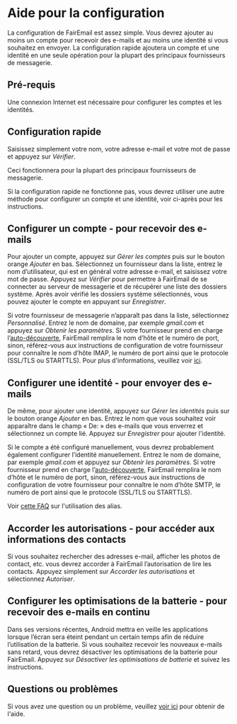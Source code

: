 # Aide pour la configuration

La configuration de FairEmail est assez simple. Vous devrez ajouter au moins un compte pour recevoir des e-mails et au moins une identité si vous souhaitez en envoyer. La configuration rapide ajoutera un compte et une identité en une seule opération pour la plupart des principaux fournisseurs de messagerie.

## Pré-requis

Une connexion Internet est nécessaire pour configurer les comptes et les identités.

## Configuration rapide

Saisissez simplement votre nom, votre adresse e-mail et votre mot de passe et appuyez sur *Vérifier*.

Ceci fonctionnera pour la plupart des principaux fournisseurs de messagerie.

Si la configuration rapide ne fonctionne pas, vous devrez utiliser une autre méthode pour configurer un compte et une identité, voir ci-après pour les instructions.

## Configurer un compte - pour recevoir des e-mails

Pour ajouter un compte, appuyez sur *Gérer les comptes* puis sur le bouton orange *Ajouter* en bas. Sélectionnez un fournisseur dans la liste, entrez le nom d’utilisateur, qui est en général votre adresse e-mail, et saisissez votre mot de passe. Appuyez sur *Vérifier* pour permettre à FairEmail de se connecter au serveur de messagerie et de récupérer une liste des dossiers système. Après avoir vérifié les dossiers système sélectionnés, vous pouvez ajouter le compte en appuyant sur *Enregistrer*.

Si votre fournisseur de messagerie n’apparaît pas dans la liste, sélectionnez *Personnalisé*. Entrez le nom de domaine, par exemple *gmail.com* et appuyez sur *Obtenir les paramètres*. Si votre fournisseur prend en charge l’[auto-découverte](https://tools.ietf.org/html/rfc6186), FairEmail remplira le nom d’hôte et le numéro de port, sinon, référez-vous aux instructions de configuration de votre fournisseur pour connaître le nom d’hôte IMAP, le numéro de port ainsi que le protocole (SSL/TLS ou STARTTLS). Pour plus d'informations, veuillez voir [ici](https://github.com/M66B/FairEmail/blob/master/FAQ.md#authorizing-accounts).

## Configurer une identité - pour envoyer des e-mails

De même, pour ajouter une identité, appuyez sur *Gérer les identités* puis sur le bouton orange *Ajouter* en bas. Entrez le nom que vous souhaitez voir apparaître dans le champ « De: » des e-mails que vous enverrez et sélectionnez un compte lié. Appuyez sur *Enregistrer* pour ajouter l'identité.

Si le compte a été configuré manuellement, vous devrez probablement également configurer l’identité manuellement. Entrez le nom de domaine, par exemple *gmail.com* et appuyez sur *Obtenir les paramètres*. Si votre fournisseur prend en charge l’[auto-découverte](https://tools.ietf.org/html/rfc6186), FairEmail remplira le nom d’hôte et le numéro de port, sinon, référez-vous aux instructions de configuration de votre fournisseur pour connaître le nom d’hôte SMTP, le numéro de port ainsi que le protocole (SSL/TLS ou STARTTLS).

Voir [cette FAQ](https://github.com/M66B/FairEmail/blob/master/FAQ.md#FAQ9) sur l'utilisation des alias.

## Accorder les autorisations - pour accéder aux informations des contacts

Si vous souhaitez rechercher des adresses e-mail, afficher les photos de contact, etc. vous devrez accorder à FairEmail l’autorisation de lire les contacts. Appuyez simplement sur *Accorder les autorisations* et sélectionnez *Autoriser*.

## Configurer les optimisations de la batterie - pour recevoir des e-mails en continu

Dans ses versions récentes, Android mettra en veille les applications lorsque l’écran sera éteint pendant un certain temps afin de réduire l’utilisation de la batterie. Si vous souhaitez recevoir les nouveaux e-mails sans retard, vous devrez désactiver les optimisations de la batterie pour FairEmail. Appuyez sur *Désactiver les optimisations de batterie* et suivez les instructions.

## Questions ou problèmes

Si vous avez une question ou un problème, veuillez [voir ici](https://github.com/M66B/FairEmail/blob/master/FAQ.md) pour obtenir de l'aide.